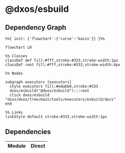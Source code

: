 # @dxos/esbuild



## Dependency Graph

```mermaid
%%{ init: {'flowchart':{'curve':'basis'}} }%%

flowchart LR

%% Classes
classDef def fill:#fff,stroke:#333,stroke-width:1px
classDef root fill:#fff,stroke:#333,stroke-width:4px

%% Nodes

subgraph executors [executors]
  style executors fill:#edabb0,stroke:#333
  dxos/esbuild("@dxos/esbuild"):::root
  click dxos/esbuild "dxos/dxos/tree/main/tools/executors/esbuild/docs"
end

%% Links
linkStyle default stroke:#333,stroke-width:1px
```

## Dependencies

| Module | Direct |
|---|---|
